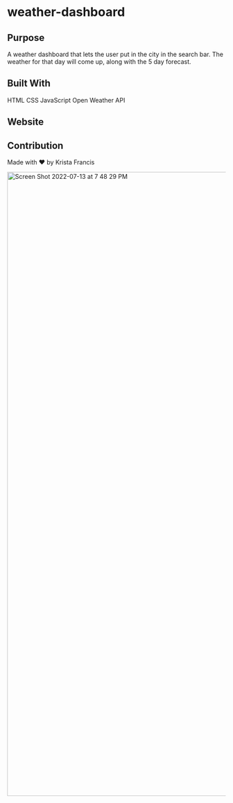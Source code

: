 # weather-dashboard

## Purpose

A weather dashboard that lets the user put in the city in the search bar.  The weather for that day will come up, along with the 5 day forecast.

## Built With

HTML
CSS
JavaScript
Open Weather API

## Website

## Contribution

Made with ❤️️ by Krista Francis


<img width="1440" alt="Screen Shot 2022-07-13 at 7 48 29 PM" src="https://user-images.githubusercontent.com/106784320/180070419-8286fc48-0776-425f-8bf8-36bdaefcc1e9.png">

